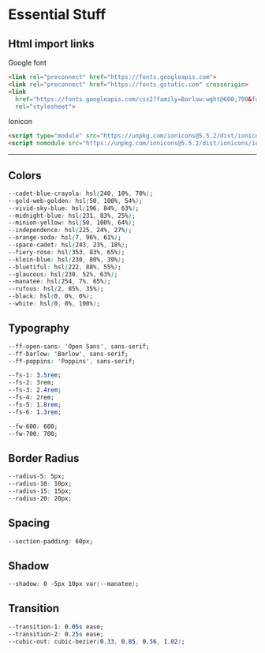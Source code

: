 # Essential Stuff

## Html import links

<!-- Alok,s Shortcuts -->


Google font

``` html
<link rel="preconnect" href="https://fonts.googleapis.com">
<link rel="preconnect" href="https://fonts.gstatic.com" crossorigin>
<link
  href="https://fonts.googleapis.com/css2?family=Barlow:wght@600;700&family=Open+Sans:wght@400;500;700&family=Poppins:wght@400;600&display=swap"
  rel="stylesheet">
```

Ionicon

``` html
<script type="module" src="https://unpkg.com/ionicons@5.5.2/dist/ionicons/ionicons.esm.js"></script>
<script nomodule src="https://unpkg.com/ionicons@5.5.2/dist/ionicons/ionicons.js"></script>
```

---

## Colors

``` css
--cadet-blue-crayola: hsl(240, 10%, 70%);
--gold-web-golden: hsl(50, 100%, 54%);
--vivid-sky-blue: hsl(196, 84%, 63%);
--midnight-blue: hsl(231, 83%, 25%);
--minion-yellow: hsl(50, 100%, 64%);
--independence: hsl(225, 24%, 27%);
--orange-soda: hsl(7, 96%, 61%);
--space-cadet: hsl(243, 23%, 18%);
--fiery-rose: hsl(353, 83%, 65%);
--klein-blue: hsl(230, 80%, 39%);
--bluetiful: hsl(222, 88%, 55%);
--glaucous: hsl(230, 52%, 63%);
--manatee: hsl(254, 7%, 65%);
--rufous: hsl(2, 85%, 35%);
--black: hsl(0, 0%, 0%);
--white: hsl(0, 0%, 100%);
```

## Typography

``` css
--ff-open-sans: 'Open Sans', sans-serif;
--ff-barlow: 'Barlow', sans-serif;
--ff-poppins: 'Poppins', sans-serif;

--fs-1: 3.5rem;
--fs-2: 3rem;
--fs-3: 2.4rem;
--fs-4: 2rem;
--fs-5: 1.8rem;
--fs-6: 1.3rem;

--fw-600: 600;
--fw-700: 700;
```

## Border Radius

``` css
--radius-5: 5px;
--radius-10: 10px;
--radius-15: 15px;
--radius-20: 20px;
```

## Spacing

``` css
--section-padding: 60px;
```

## Shadow

``` css
--shadow: 0 -5px 10px var(--manatee);
```

## Transition

``` css
--transition-1: 0.05s ease;
--transition-2: 0.25s ease;
--cubic-out: cubic-bezier(0.33, 0.85, 0.56, 1.02);
```
